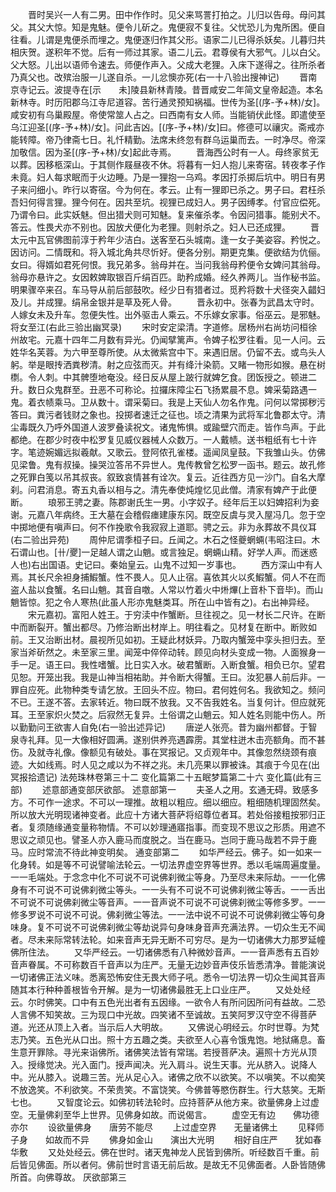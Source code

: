 <!-- { "loadSidebar": true } -->
　　晋时吴兴一人有二男。田中作作时。见父来骂詈打拍之。儿归以告母。母问其父。其父大惊。知是鬼魅。便令儿斫之。鬼便寂不复往。父忧恐儿为鬼所困。便自往看。儿谓是鬼便杀而埋之。鬼便逐归作其父形。语家二儿已得杀妖矣。儿暮归共相庆贺。遂积年不觉。后有一师过其家。语二儿云。君尊侯有大邪气。儿以白父。父大怒。儿出以语师令速去。师便作声入。父成大老狸。入床下遂得之。往所杀者乃真父也。改殡治服一儿遂自杀。一儿忿懊亦死(右一十八验出搜神记)
　　晋南京寺记云。波提寺在[示　　未]陵县新林青陵。昔晋咸安二年简文皇帝起造。本名新林寺。时历阳郡乌江寺尼道容。苦行通灵预知祸福。世传为圣[(序-予+林)/女]。咸安初有乌巢殿屋。帝使常筮人占之。曰西南有女人师。当能销伏此怪。即遣使至乌江迎圣[(序-予+林)/女]。问此吉凶。[(序-予+林)/女]曰。修德可以禳灾。斋戒亦能转障。帝乃律斋七日。礼忏精勤。法席未终忽有群乌运巢而去。一时净尽。帝深加敬信。因为圣[(序-予+林)/女]起此寺焉。
　　晋海西公时有一人。母终家贫无以葬。因移柩深山。于其侧作屐昼夜不休。将暮有一妇人抱儿来寄宿。转夜孝子作未竟。妇人每求眠而于火边睡。乃是一狸抱一乌鸡。孝因打杀掷后坑中。明日有男子来问细小。昨行以寄宿。今为何在。孝云。止有一狸即已杀之。男子曰。君枉杀吾妇何得言狸。狸今何在。因共至坑。视狸已成妇人。男子因缚孝。付官应偿死。乃谓令曰。此实妖魅。但出猎犬则可知魅。复来催杀孝。令因问猎事。能别犬不。答云。性畏犬亦不别也。因放犬便化为老狸。则射杀之。妇人已还成狸。
　　晋太元中瓦官佛图前淳于矜年少洁白。送客至石头城南。逢一女子美姿容。矜悦之。因访问。二情既和。将入城北角共尽忻好。便各分别。期更克集。便欲结为伉俪。女曰。得婿如君死何恨。我兄弟多。翁母并在。当问我翁母矜便令女婢问其翁母。翁母亦悬许之。女因敕婢取银百斤绢百匹。助矜成婚。经久养两儿。当作秘书监。明果骤卒来召。车马导从前后部鼓吹。经少日有猎者过。觅矜将数十犬径突入齰妇及儿。并成狸。绢帛金银并是草及死人骨。
　　晋永初中。张春为武昌太守时。人嫁女未及升车。忽便失性。出外驱击人乘云。不乐嫁女家事。俗巫云。是邪魅。将女至江(右此三验出幽冥录)
　　宋时安定梁清。字道修。居杨州右尚坊问桓徐州故宅。元嘉十四年二月数有异光。仍闻擘篱声。令婢子松罗往看。见一人问。云姓华名芙蓉。为六甲至尊所使。从太微紫宫中下。来遇旧居。仍留不去。或鸟头人躬。举是眼抟洒粪秽清。射之应弦而灭。并有绛汁染箭。又睹一物形如猴。悬在树檦。令人刺。中其髀堕地奄没。经日反从屋上跛行就婢乞食。团饭授之。顿进二升。数日众鬼群至。丑恶不可称论。拉攞床障尘石飞扬累晨不息。婢采菊路遇一鬼。着衣帻乘马。卫从数十。谓采菊曰。我是上天仙人勿名作鬼。问何以常掷秽污答曰。粪污者钱财之象也。投掷者速迁之征也。顷之清果为武将军北鲁郡太守。清尘毒既久乃呼外国道人波罗叠读祝文。诸鬼怖惧。或踰壁穴而走。皆作鸟声。于此都绝。在郡少时夜中松罗复见威仪器械人众数万。一人戴帻。送书粗纸有七十许字。笔迹婉媚远拟羲献。又歌云。登阿侬孔雀楼。遥闻凤皇鼓。下我雏山头。仿佛见梁鲁。鬼有叔操。操哭泣答吊不异世人。鬼传教曾乞松罗一函书。题云。故孔修之死罪白笺以吊其叔丧。叙致哀情甚有诠次。复云。近往西方见一沙门。自名大摩刹。问君消息。寄五丸香以相与之。清先奉使炖煌忆见此僧。清家有婢产于此便断。
　　琅邪王骋之妻。陈郡谢氏生一男。小字奴子。经年后王以妇婢招利为妾谢。元嘉八年病终。王大墓在会稽假瘗建康东冈。既空反虞与灵入屋冯几。忽于空中掷地便有嗔声曰。何不作挽歌令我寂寂上道耶。骋之云。非为永葬故不具仪耳(右二验出异苑)
　　周仲尼谓季桓子曰。丘闻之。木石之怪夔蝄蜽(韦昭注曰。木石谓山也。[卄/夒]一足越人谓之山魈。或言独足。蝄蜽山精。好学人声。而迷惑人也)右出国语。史记曰。秦始皇云。山鬼不过知一岁事也。
　　西方深山中有人焉。其长尺余袒身捕鰕蟹。性不畏人。见人止宿。喜依其火以炙鰕蟹。伺人不在而盗人盐以食蟹。名曰山魈。其音自噭。人常以竹着火中烞熚(上音朴下音毕)。而山魈皆惊。犯之令人寒热(此虽人形亦鬼魅类耳。所在山中皆有之)。右出神异经。
　　宋元嘉初。富阳人姓王。于穷渎中作蟹断。旦往视之。见一材长二尺许。在断中而断裂开。蟹出都尽。乃修治断出材岸上。明往看之。见材复在断中。断败如前。王又治断出材。晨视所见如初。王疑此材妖异。乃取内蟹笼中孪头担归去。至家当斧斫然之。未至家三里。闻笼中倅倅动转。顾见向材头变成一物。人面猴身一手一足。语王曰。我性嗜蟹。比日实入水。破君蟹断。入断食蟹。相负已尔。望君见恕。开笼出我。我是山神当相祐助。并令断大得蟹。王曰。汝犯暴人前后非。一罪自应死。此物种类专请乞放。王回头不应。物曰。君何姓何名。我欲知之。频问不已。王遂不答。去家转近。物曰既不放我。又不告我姓名。当复何计。但应就死耳。王至家炽火焚之。后寂然无复异。土俗谓之山魈云。知人姓名则能中伤人。所以勤勤问王欲害人自免(右一验出述异记)
　　唐逆人张亮。昔为幽州都督。于智泉寺礼拜。见一大像相好圆满。遂别供养亮遇霹雳。其堂柱迸木击亮额角。而不甚伤。及就寺礼像。像额见有破处。事在冥报记。又贞观年中。其像忽然绕颈有痕迹。大如线焉。时人见之咸以为不祥之兆。未几亮果以罪被诛。其痕于今见在(出冥报拾遗记)
法苑珠林卷第三十二
变化篇第二十五眠梦篇第二十六
变化篇(此有三部)
　　述意部通变部厌欲部。
述意部第一
　　夫圣人之用。玄通无碍。致感多方。不可作一途求。不可以一理推。故粗以粗应。细以细应。粗细随机理固然矣。所以放大光明现诸神变者。此应十方诸大菩萨将绍尊位者耳。若处俗接粗按邪归正者。复须随缘通变量称物情。不可以妙理通寤指事。而变现不思议之形质。用遮不思议之顽见也。譬圣人亦入鹿马而度脱之。当在鹿马。岂同于鹿马哉若不异于鹿马。应时常流不待此神变明矣。
通变部第二
　　如华严经云。佛子。如一如来一化身转。如是等不可说譬喻法轮云。一切法界虚空界等世界。悉以毛端周遍度量。一一毛端处。于念念中化不可说不可说佛刹微尘等身。乃至尽未来际劫。一一化佛身有不可说不可说佛刹微尘等头。一一头有不可说不可说佛刹微尘等舌。一一舌出不可说不可说佛刹微尘等音声。一一音声说不可说不可说佛刹微尘等修多罗。一一修多罗说不可说不可说。佛刹微尘等法。一一法中说不可说不可说佛刹微尘等句身味身。复不可说不可说佛刹微尘等劫说异句身味身音声充满法界。一切众生无不闻者。尽未来际常转法轮。如来音声无异无断不可穷尽。是为一切诸佛大力那罗延幢佛所住法。
　　又华严经云。一切诸佛悉有八种微妙音声。一一音声悉有五百妙音声眷属。不可称数百千音声以为庄严。无量无边妙音声伎乐皆悉清净。普能演说一切诸佛正法义味。悉离恐怖安住无畏大师子吼。悉令一切法界一切众生闻其音声随其本行种种善根皆令开解。是为一切诸佛最胜无上口业庄严。
　　又处处经云。尔时佛笑。口中有五色光出者有五因缘。一欲令人有所问因所问有益故。二恐人言佛不知笑故。三为现口中光故。四笑诸不至诚故。五笑阿罗汉守空不得菩萨道。光还从顶上入者。当示后人大明故。
　　又佛说心明经云。尔时世尊。为梵志乃笑。五色光从口出。照十方五趣之类。夫欲至人心喜令饿鬼饱。地狱痛息。畜生意开罪除。寻光来诣佛所。诸佛笑法皆有常瑞。若授菩萨决。遍照十方光从顶入。授缘觉决。光入面门。授声闻决。光入肩斗。说生天事。光从脐入。说降人中。光从膝入。说趣三苦。光从足心入。诸佛之欣不以欲笑。不以嗔笑。不以痴笑不放逸笑。不利欲笑。不荣贵笑。不富饶笑。今佛普等愍伤群生。行大慈笑。无斯七也。
　　又智度论云。如佛初转法轮时。应持菩萨从他方来。欲量佛身上过虚空。无量佛刹至华上世界。见佛身如故。而说偈言。
　　虚空无有边　　佛功德亦尔
　　设欲量佛身　　唐劳不能尽
　　上过虚空界　　无量诸佛土
　　见释师子身　　如故而不异
　　佛身如金山　　演出大光明
　　相好自庄严　　犹如春华敷
　　又处处经云。佛在世时。诸天鬼神龙人民皆到佛所。听经数百千重。前后皆见佛面。所以者何。佛前世时言语无前后故。是故无不见佛面者。人卧皆随佛所首。向佛尊故。
厌欲部第三
